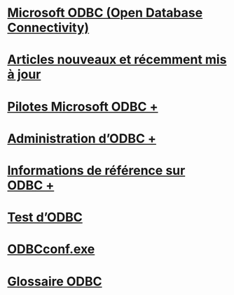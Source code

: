 # [Microsoft ODBC (Open Database Connectivity)](microsoft-open-database-connectivity-odbc.md)
# [Articles nouveaux et récemment mis à jour](new-updated-odbc.md)

# [Pilotes Microsoft ODBC +](../odbc/microsoft/microsoft-supplied-odbc-drivers.md)
# [Administration d’ODBC +](../odbc/admin/odbc-data-source-administrator.md)
# [Informations de référence sur ODBC +](../odbc/reference/introduction-to-odbc.md)

# [Test d’ODBC](odbc-test.md)
# [ODBCconf.exe](odbcconf-exe.md)
# [Glossaire ODBC](odbc-glossary.md)
